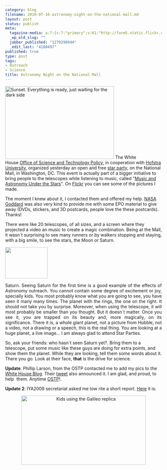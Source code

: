 ```yaml
--- 
category: blog
filename: 2010-07-16-astronomy-night-on-the-national-mall.md
layout: post
status: publish
meta: 
  tagazine-media: a:7:{s:7:"primary";s:61:"http://farm5.static.flickr.com/4095/4798621450_75f0e201f9.jpg";s:6:"images";a:3:{s:57:"http://nasonurb.files.wordpress.com/2010/07/picture-3.png";a:6:{s:8:"file_url";s:57:"http://nasonurb.files.wordpress.com/2010/07/picture-3.png";s:5:"width";s:3:"283";s:6:"height";s:3:"208";s:4:"type";s:5:"image";s:4:"area";s:5:"58864";s:9:"file_path";s:0:"";}s:61:"http://farm5.static.flickr.com/4095/4798621450_75f0e201f9.jpg";a:6:{s:8:"file_url";s:61:"http://farm5.static.flickr.com/4095/4798621450_75f0e201f9.jpg";s:5:"width";s:3:"500";s:6:"height";s:3:"333";s:4:"type";s:5:"image";s:4:"area";s:6:"166500";s:9:"file_path";s:0:"";}s:61:"http://farm5.static.flickr.com/4122/4797992161_1e4a785656.jpg";a:6:{s:8:"file_url";s:61:"http://farm5.static.flickr.com/4122/4797992161_1e4a785656.jpg";s:5:"width";s:3:"500";s:6:"height";s:3:"277";s:4:"type";s:5:"image";s:4:"area";s:6:"138500";s:9:"file_path";s:0:"";}}s:6:"videos";a:0:{}s:11:"image_count";s:1:"3";s:6:"author";s:7:"4180497";s:7:"blog_id";s:7:"8438084";s:9:"mod_stamp";s:19:"2010-07-24 20:19:32";}
  _wp_old_slug: ""
  jabber_published: "1279290944"
  _edit_last: "4180497"
published: true
type: post
tags: 
- Outreach
- Science
title: Astronomy Night on the National Mall
---
```

<p style="text-align:left;"><a title="Sunset. Everything is ready, just waiting for the dark side by brunosan, on Flickr" href="http://www.flickr.com/photos/nasonurb/4798621450/"><img class="aligncenter" src="http://farm5.static.flickr.com/4095/4798621450_75f0e201f9.jpg" alt="Sunset. Everything is ready, just waiting for the dark side" width="350" height="233" /></a>
The White House <a href="http://www.whitehouse.gov/ostp" target="_blank">Office of Science and Technology Policy</a>, in cooperation with <a href="http://www.hofstra.edu/home/index.html">Hofstra University</a>, organized yesterday an open and free <a href="http://www.whitehouse.gov/blog/2010/07/03/ostp-co-host-astronomy-night-national-mall">star party</a>, on the National Mall, in Washington, DC. This event is actually part of a bigger initiative to bring people to the telescopes while listening to music, called "<a href="Music and Astronomy Under the Stars">Music and Astronomy Under the Stars</a>". On <a href="http://www.flickr.com/photos/nasonurb/sets/72157624512599934/with/4798621450/">Flickr</a> you can see some of the pictures I made.</p>
<!--more-->The moment I knew about it, I contacted them and offered my help. <a href="http://www.nasa.gov/centers/goddard/home/index.html">NASA Goddard</a> was also very kind to provide me with some EPO material to give away (DVDs, stickers, and 3D postcards, people love the these postcards). Thanks!

There were like 20 telescopes, of all sizes, and a screen where they projected a video an music to create a magic combination. Being at the Mall, it wasn´t surprising to see many runners or by walkers stopping and staying, with a big smile, to see the stars, the Moon or Saturn.

<img class="alignright size-full wp-image-881" title="Picture 3" src="http://nasonurb.files.wordpress.com/2010/07/picture-3.png" alt="" width="136" height="100" />
<p style="text-align:justify;">Saturn. Seeing Saturn for the first time is a good example of the effects of Astronomy outreach. You cannot contain some degree of excitement or joy, specially kids. You most probably know what you are going to see, you have seen it many many times. The planet with the rings, the one on the right. It should not take you by surprise. Moreover, when using the telescope, it will most probably be smaller than you thought. But it doesn´t matter. Once you see it, you are trapped on its beauty and, more magically, on its significance. There it is, a whole giant planet, not a picture from Hubble, not a video, not a drawing or a speech, this is the real thing. You are looking at a huge planet, a live image... I am always glad to attend Star Parties.</p>
So, ask your friends: who hasn´t seen Saturn yet?. Bring them to a telescope, put some music like these guys are doing for extra points, and show them the planet. While they are looking, tell them some words about it. There you go. Look at their face, <strong>that</strong> is the drive for science.

<strong>Update</strong>: Phillip Larson, from the OSTP contacted me to add my pics to the <a href="http://www.whitehouse.gov/blog/2010/07/20/national-mall-opens-stargazers">White House Blog</a>. Their <a href="http://twitter.com/whitehouseostp/status/19280661769">tweet</a> also announced it. I am glad, and proud, to help  them. Anytime <a href="http://www.whitehouse.gov/administration/eop/ostp">OSTP</a>!.

<strong>Update 2</strong>: IYA2009 secretariat asked me tow rite a short report. <a href="http://astronomy2009.org/news/updates/989/">Here</a> it is:
<p style="text-align:center;"><a title="Kids using the Galileo replica by brunosan, on Flickr" href="http://www.flickr.com/photos/nasonurb/4797992161/"><img class="aligncenter" src="http://farm5.static.flickr.com/4122/4797992161_1e4a785656.jpg" alt="Kids using the Galileo replica" width="400" height="222" /></a></p>
